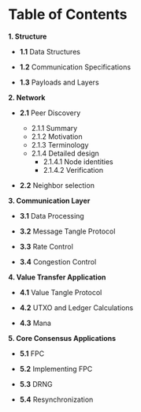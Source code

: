 # Table of Contents

**1. Structure**

-   **1.1**   Data Structures
    
-   **1.2** Communication Specifications
    
-   **1.3** Payloads and Layers

**2. Network** 
-  **2.1**  Peer Discovery
	- 2.1.1 Summary
	- 2.1.2 Motivation
	- 2.1.3 Terminology
	- 2.1.4 Detailed design
		- 2.1.4.1 Node identities
		- 2.1.4.2 Verification

-  **2.2** Neighbor selection
    
**3. Communication Layer** 

- **3.1** Data Processing

- **3.2**   Message Tangle Protocol

- **3.3** Rate Control
- **3.4** Congestion Control
    

**4. Value Transfer Application**

-   **4.1** Value Tangle Protocol
    
- **4.2**  UTXO and Ledger Calculations
    
-   **4.3** Mana
    
   **5. Core Consensus Applications**

- **5.1** FPC
   
- **5.2**  Implementing FPC

- **5.3** DRNG

- **5.4** Resynchronization
    

<!--stackedit_data:
eyJoaXN0b3J5IjpbLTExODM3MDkwMTMsMTA3MTk3OTYwXX0=
-->